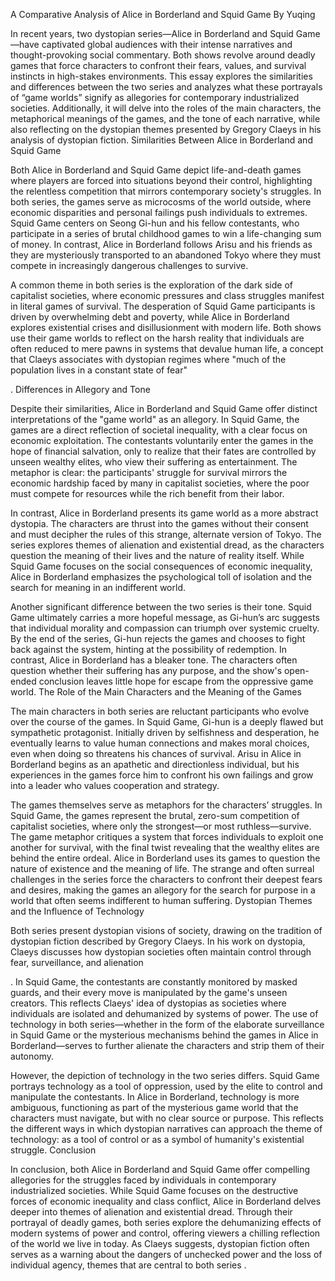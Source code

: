 A Comparative Analysis of Alice in Borderland and Squid Game
By Yuqing

In recent years, two dystopian series—Alice in Borderland and Squid Game—have captivated global audiences with their intense narratives and thought-provoking social commentary. Both shows revolve around deadly games that force characters to confront their fears, values, and survival instincts in high-stakes environments. This essay explores the similarities and differences between the two series and analyzes what these portrayals of “game worlds” signify as allegories for contemporary industrialized societies. Additionally, it will delve into the roles of the main characters, the metaphorical meanings of the games, and the tone of each narrative, while also reflecting on the dystopian themes presented by Gregory Claeys in his analysis of dystopian fiction.
Similarities Between Alice in Borderland and Squid Game

Both Alice in Borderland and Squid Game depict life-and-death games where players are forced into situations beyond their control, highlighting the relentless competition that mirrors contemporary society's struggles. In both series, the games serve as microcosms of the world outside, where economic disparities and personal failings push individuals to extremes. Squid Game centers on Seong Gi-hun and his fellow contestants, who participate in a series of brutal childhood games to win a life-changing sum of money. In contrast, Alice in Borderland follows Arisu and his friends as they are mysteriously transported to an abandoned Tokyo where they must compete in increasingly dangerous challenges to survive.

A common theme in both series is the exploration of the dark side of capitalist societies, where economic pressures and class struggles manifest in literal games of survival. The desperation of Squid Game participants is driven by overwhelming debt and poverty, while Alice in Borderland explores existential crises and disillusionment with modern life. Both shows use their game worlds to reflect on the harsh reality that individuals are often reduced to mere pawns in systems that devalue human life, a concept that Claeys associates with dystopian regimes where "much of the population lives in a constant state of fear"

.
Differences in Allegory and Tone

Despite their similarities, Alice in Borderland and Squid Game offer distinct interpretations of the "game world" as an allegory. In Squid Game, the games are a direct reflection of societal inequality, with a clear focus on economic exploitation. The contestants voluntarily enter the games in the hope of financial salvation, only to realize that their fates are controlled by unseen wealthy elites, who view their suffering as entertainment. The metaphor is clear: the participants' struggle for survival mirrors the economic hardship faced by many in capitalist societies, where the poor must compete for resources while the rich benefit from their labor.

In contrast, Alice in Borderland presents its game world as a more abstract dystopia. The characters are thrust into the games without their consent and must decipher the rules of this strange, alternate version of Tokyo. The series explores themes of alienation and existential dread, as the characters question the meaning of their lives and the nature of reality itself. While Squid Game focuses on the social consequences of economic inequality, Alice in Borderland emphasizes the psychological toll of isolation and the search for meaning in an indifferent world.

Another significant difference between the two series is their tone. Squid Game ultimately carries a more hopeful message, as Gi-hun’s arc suggests that individual morality and compassion can triumph over systemic cruelty. By the end of the series, Gi-hun rejects the games and chooses to fight back against the system, hinting at the possibility of redemption. In contrast, Alice in Borderland has a bleaker tone. The characters often question whether their suffering has any purpose, and the show's open-ended conclusion leaves little hope for escape from the oppressive game world.
The Role of the Main Characters and the Meaning of the Games

The main characters in both series are reluctant participants who evolve over the course of the games. In Squid Game, Gi-hun is a deeply flawed but sympathetic protagonist. Initially driven by selfishness and desperation, he eventually learns to value human connections and makes moral choices, even when doing so threatens his chances of survival. Arisu in Alice in Borderland begins as an apathetic and directionless individual, but his experiences in the games force him to confront his own failings and grow into a leader who values cooperation and strategy.

The games themselves serve as metaphors for the characters’ struggles. In Squid Game, the games represent the brutal, zero-sum competition of capitalist societies, where only the strongest—or most ruthless—survive. The game metaphor critiques a system that forces individuals to exploit one another for survival, with the final twist revealing that the wealthy elites are behind the entire ordeal. Alice in Borderland uses its games to question the nature of existence and the meaning of life. The strange and often surreal challenges in the series force the characters to confront their deepest fears and desires, making the games an allegory for the search for purpose in a world that often seems indifferent to human suffering.
Dystopian Themes and the Influence of Technology

Both series present dystopian visions of society, drawing on the tradition of dystopian fiction described by Gregory Claeys. In his work on dystopia, Claeys discusses how dystopian societies often maintain control through fear, surveillance, and alienation

. In Squid Game, the contestants are constantly monitored by masked guards, and their every move is manipulated by the game's unseen creators. This reflects Claeys' idea of dystopias as societies where individuals are isolated and dehumanized by systems of power. The use of technology in both series—whether in the form of the elaborate surveillance in Squid Game or the mysterious mechanisms behind the games in Alice in Borderland—serves to further alienate the characters and strip them of their autonomy.

However, the depiction of technology in the two series differs. Squid Game portrays technology as a tool of oppression, used by the elite to control and manipulate the contestants. In Alice in Borderland, technology is more ambiguous, functioning as part of the mysterious game world that the characters must navigate, but with no clear source or purpose. This reflects the different ways in which dystopian narratives can approach the theme of technology: as a tool of control or as a symbol of humanity's existential struggle.
Conclusion

In conclusion, both Alice in Borderland and Squid Game offer compelling allegories for the struggles faced by individuals in contemporary industrialized societies. While Squid Game focuses on the destructive forces of economic inequality and class conflict, Alice in Borderland delves deeper into themes of alienation and existential dread. Through their portrayal of deadly games, both series explore the dehumanizing effects of modern systems of power and control, offering viewers a chilling reflection of the world we live in today. As Claeys suggests, dystopian fiction often serves as a warning about the dangers of unchecked power and the loss of individual agency, themes that are central to both series
.